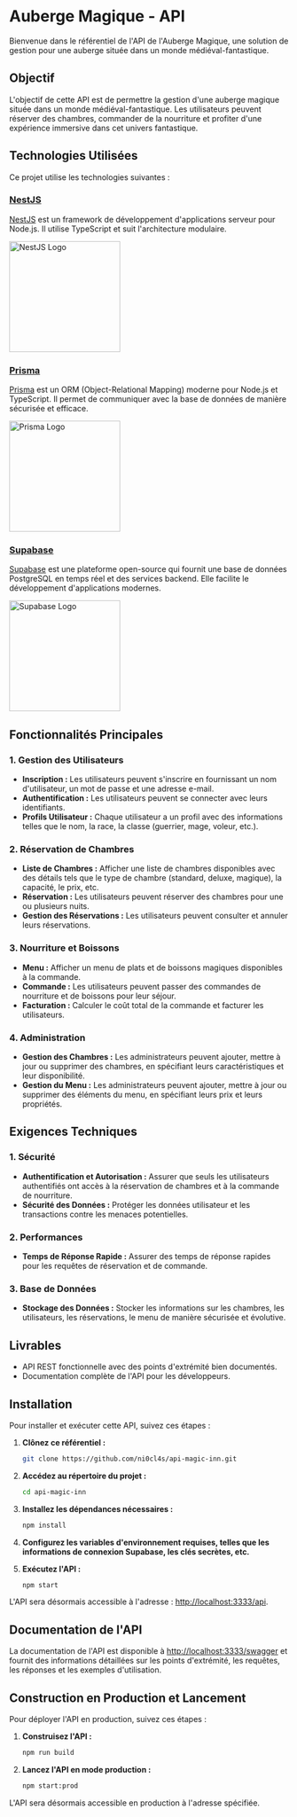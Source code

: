 
# Auberge Magique - API

Bienvenue dans le référentiel de l'API de l'Auberge Magique, une solution de gestion pour une auberge située dans un monde médiéval-fantastique.

## Objectif

L'objectif de cette API est de permettre la gestion d'une auberge magique située dans un monde médiéval-fantastique. Les utilisateurs peuvent réserver des chambres, commander de la nourriture et profiter d'une expérience immersive dans cet univers fantastique.

## Technologies Utilisées

Ce projet utilise les technologies suivantes :

### [NestJS](https://nestjs.com/)

[NestJS](https://nestjs.com/) est un framework de développement d'applications serveur pour Node.js. Il utilise TypeScript et suit l'architecture modulaire.

<img src="https://nestjs.com/img/logo_text.svg" alt="NestJS Logo" width="200"/>

### [Prisma](https://www.prisma.io/)

[Prisma](https://www.prisma.io/) est un ORM (Object-Relational Mapping) moderne pour Node.js et TypeScript. Il permet de communiquer avec la base de données de manière sécurisée et efficace.

<img src="https://prismalens.vercel.app/header/logo-dark.svg" alt="Prisma Logo" width="200"/>

### [Supabase](https://supabase.io/)

[Supabase](https://supabase.io/) est une plateforme open-source qui fournit une base de données PostgreSQL en temps réel et des services backend. Elle facilite le développement d'applications modernes.

<img src="https://supabase.com/_next/image?url=%2F_next%2Fstatic%2Fmedia%2Fsupabase-logo-wordmark--dark.b36ebb5f.png&w=256&q=75" alt="Supabase Logo" width="200"/>

## Fonctionnalités Principales

### 1. Gestion des Utilisateurs

- **Inscription :** Les utilisateurs peuvent s'inscrire en fournissant un nom d'utilisateur, un mot de passe et une adresse e-mail.
- **Authentification :** Les utilisateurs peuvent se connecter avec leurs identifiants.
- **Profils Utilisateur :** Chaque utilisateur a un profil avec des informations telles que le nom, la race, la classe (guerrier, mage, voleur, etc.).

### 2. Réservation de Chambres

- **Liste de Chambres :** Afficher une liste de chambres disponibles avec des détails tels que le type de chambre (standard, deluxe, magique), la capacité, le prix, etc.
- **Réservation :** Les utilisateurs peuvent réserver des chambres pour une ou plusieurs nuits.
- **Gestion des Réservations :** Les utilisateurs peuvent consulter et annuler leurs réservations.

### 3. Nourriture et Boissons

- **Menu :** Afficher un menu de plats et de boissons magiques disponibles à la commande.
- **Commande :** Les utilisateurs peuvent passer des commandes de nourriture et de boissons pour leur séjour.
- **Facturation :** Calculer le coût total de la commande et facturer les utilisateurs.

### 4. Administration

- **Gestion des Chambres :** Les administrateurs peuvent ajouter, mettre à jour ou supprimer des chambres, en spécifiant leurs caractéristiques et leur disponibilité.
- **Gestion du Menu :** Les administrateurs peuvent ajouter, mettre à jour ou supprimer des éléments du menu, en spécifiant leurs prix et leurs propriétés.

## Exigences Techniques

### 1. Sécurité

- **Authentification et Autorisation :** Assurer que seuls les utilisateurs authentifiés ont accès à la réservation de chambres et à la commande de nourriture.
- **Sécurité des Données :** Protéger les données utilisateur et les transactions contre les menaces potentielles.

### 2. Performances

- **Temps de Réponse Rapide :** Assurer des temps de réponse rapides pour les requêtes de réservation et de commande.

### 3. Base de Données

- **Stockage des Données :** Stocker les informations sur les chambres, les utilisateurs, les réservations, le menu de manière sécurisée et évolutive.

## Livrables

- API REST fonctionnelle avec des points d'extrémité bien documentés.
- Documentation complète de l'API pour les développeurs.

## Installation

Pour installer et exécuter cette API, suivez ces étapes :

1. **Clônez ce référentiel :**

    ```bash
    git clone https://github.com/ni0cl4s/api-magic-inn.git
    ```

2. **Accédez au répertoire du projet :**

    ```bash
    cd api-magic-inn
    ```

3. **Installez les dépendances nécessaires :**

    ```bash
    npm install
    ```

4. **Configurez les variables d'environnement requises, telles que les informations de connexion Supabase, les clés secrètes, etc.**

5. **Exécutez l'API :**

    ```bash
    npm start
    ```

L'API sera désormais accessible à l'adresse : [http://localhost:3333/api](http://localhost:3333/api).

## Documentation de l'API

La documentation de l'API est disponible à [http://localhost:3333/swagger](http://localhost:3333/swagger) et fournit des informations détaillées sur les points d'extrémité, les requêtes, les réponses et les exemples d'utilisation.

## Construction en Production et Lancement

Pour déployer l'API en production, suivez ces étapes :

1. **Construisez l'API :**

    ```bash
    npm run build
    ```

2. **Lancez l'API en mode production :**

    ```bash
    npm start:prod
    ```

L'API sera désormais accessible en production à l'adresse spécifiée.



